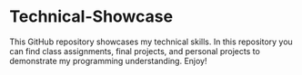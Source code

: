 # Technical-Showcase
This GitHub repository showcases my technical skills. In this repository you can find class assignments, final projects, and personal projects to demonstrate my programming understanding. Enjoy!
